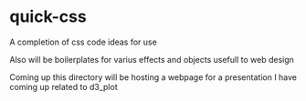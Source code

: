 # quick-css

A completion of css code ideas for use




Also will be boilerplates for varius effects and objects usefull to web design

Coming up this directory will be hosting a webpage for a presentation I have coming up related to d3_plot
